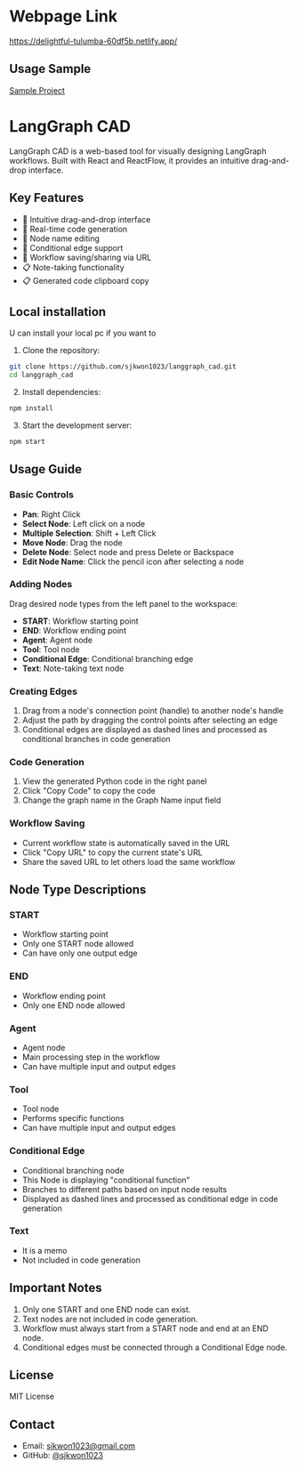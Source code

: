 # Webpage Link

https://delightful-tulumba-60df5b.netlify.app/

## Usage Sample

[Sample Project](https://delightful-tulumba-60df5b.netlify.app/#%7B%22nodes%22%3A%5B%7B%22id%22%3A%22start-1%22%2C%22type%22%3A%22custom%22%2C%22position%22%3A%7B%22x%22%3A100%2C%22y%22%3A100%7D%2C%22data%22%3A%7B%22type%22%3A%22start%22%2C%22label%22%3A%22START%22%2C%22codeIdentifier%22%3A%22start%22%7D%2C%22zIndex%22%3A10%2C%22width%22%3A212%2C%22height%22%3A39%2C%22selected%22%3Afalse%7D%2C%7B%22id%22%3A%22agent-1747963840787%22%2C%22type%22%3A%22custom%22%2C%22position%22%3A%7B%22x%22%3A176%2C%22y%22%3A206%7D%2C%22data%22%3A%7B%22type%22%3A%22agent%22%2C%22label%22%3A%22Agent%22%2C%22obj%22%3A%22agent_function%22%2C%22codeIdentifier%22%3A%22Agent%22%7D%2C%22zIndex%22%3A10%2C%22width%22%3A212%2C%22height%22%3A56%2C%22selected%22%3Afalse%2C%22positionAbsolute%22%3A%7B%22x%22%3A176%2C%22y%22%3A206%7D%2C%22dragging%22%3Afalse%7D%2C%7B%22id%22%3A%22tool-1747963846641%22%2C%22type%22%3A%22custom%22%2C%22position%22%3A%7B%22x%22%3A16%2C%22y%22%3A449%7D%2C%22data%22%3A%7B%22type%22%3A%22tool%22%2C%22label%22%3A%22Tool%22%2C%22obj%22%3A%22tool_function%22%2C%22codeIdentifier%22%3A%22Tool%22%7D%2C%22zIndex%22%3A10%2C%22width%22%3A212%2C%22height%22%3A56%2C%22selected%22%3Afalse%2C%22positionAbsolute%22%3A%7B%22x%22%3A16%2C%22y%22%3A449%7D%2C%22dragging%22%3Afalse%7D%2C%7B%22id%22%3A%22conditional_edge-1747963849997%22%2C%22type%22%3A%22custom%22%2C%22position%22%3A%7B%22x%22%3A181%2C%22y%22%3A299%7D%2C%22data%22%3A%7B%22type%22%3A%22conditional_edge%22%2C%22label%22%3A%22Conditional%20Edge%22%2C%22obj%22%3A%22condition_function%22%2C%22codeIdentifier%22%3A%22Conditional_Edge%22%7D%2C%22zIndex%22%3A10%2C%22width%22%3A212%2C%22height%22%3A56%2C%22selected%22%3Afalse%2C%22positionAbsolute%22%3A%7B%22x%22%3A181%2C%22y%22%3A299%7D%2C%22dragging%22%3Afalse%7D%2C%7B%22id%22%3A%22end-1747963861327%22%2C%22type%22%3A%22custom%22%2C%22position%22%3A%7B%22x%22%3A247%2C%22y%22%3A642%7D%2C%22data%22%3A%7B%22type%22%3A%22end%22%2C%22label%22%3A%22END%22%2C%22obj%22%3A%22end_function%22%2C%22codeIdentifier%22%3A%22end%22%7D%2C%22zIndex%22%3A10%2C%22width%22%3A212%2C%22height%22%3A39%2C%22selected%22%3Afalse%2C%22positionAbsolute%22%3A%7B%22x%22%3A247%2C%22y%22%3A642%7D%2C%22dragging%22%3Afalse%7D%2C%7B%22id%22%3A%22text-1747963870374%22%2C%22type%22%3A%22custom%22%2C%22position%22%3A%7B%22x%22%3A494%2C%22y%22%3A109%7D%2C%22data%22%3A%7B%22type%22%3A%22text%22%2C%22label%22%3A%22It%20is%20test%20memo%22%2C%22obj%22%3Anull%2C%22codeIdentifier%22%3A%22It_is_test_memo%22%7D%2C%22zIndex%22%3A10%2C%22width%22%3A232%2C%22height%22%3A39%2C%22selected%22%3Afalse%2C%22positionAbsolute%22%3A%7B%22x%22%3A494%2C%22y%22%3A109%7D%2C%22dragging%22%3Afalse%7D%2C%7B%22id%22%3A%22text-1747963889185%22%2C%22type%22%3A%22custom%22%2C%22position%22%3A%7B%22x%22%3A435%2C%22y%22%3A377%7D%2C%22data%22%3A%7B%22type%22%3A%22text%22%2C%22label%22%3A%22This%20is%20test%20memo%20too.This%20is%20test%20memo%20too.This%20is%20test%20memo%20too.This%20is%20test%20memo%20too.%22%2C%22obj%22%3Anull%2C%22codeIdentifier%22%3A%22This_is_test_memo_tooThis_is_test_memo_tooThis_is_test_memo_tooThis_is_test_memo_too%22%7D%2C%22zIndex%22%3A10%2C%22width%22%3A332%2C%22height%22%3A56%2C%22selected%22%3Afalse%2C%22positionAbsolute%22%3A%7B%22x%22%3A435%2C%22y%22%3A377%7D%2C%22dragging%22%3Afalse%7D%5D%2C%22edges%22%3A%5B%7B%22style%22%3A%7B%22stroke%22%3A%22%23555%22%2C%22strokeWidth%22%3A1.5%2C%22strokeDasharray%22%3A%22none%22%7D%2C%22markerEnd%22%3A%7B%22type%22%3A%22arrowclosed%22%2C%22color%22%3A%22%23555%22%2C%22width%22%3A15%2C%22height%22%3A15%7D%2C%22source%22%3A%22start-1%22%2C%22sourceHandle%22%3Anull%2C%22target%22%3A%22agent-1747963840787%22%2C%22targetHandle%22%3Anull%2C%22type%22%3A%22customEdge%22%2C%22data%22%3A%7B%7D%2C%22zIndex%22%3A5%2C%22id%22%3A%22reactflow__edge-start-1-agent-1747963840787%22%2C%22selected%22%3Afalse%7D%2C%7B%22style%22%3A%7B%22stroke%22%3A%22%23555%22%2C%22strokeWidth%22%3A1.5%2C%22strokeDasharray%22%3A%22none%22%7D%2C%22markerEnd%22%3A%7B%22type%22%3A%22arrowclosed%22%2C%22color%22%3A%22%23555%22%2C%22width%22%3A15%2C%22height%22%3A15%7D%2C%22source%22%3A%22agent-1747963840787%22%2C%22sourceHandle%22%3Anull%2C%22target%22%3A%22conditional_edge-1747963849997%22%2C%22targetHandle%22%3Anull%2C%22type%22%3A%22customEdge%22%2C%22data%22%3A%7B%7D%2C%22zIndex%22%3A5%2C%22id%22%3A%22reactflow__edge-agent-1747963840787-conditional_edge-1747963849997%22%2C%22selected%22%3Afalse%7D%2C%7B%22style%22%3A%7B%22stroke%22%3A%22%23555%22%2C%22strokeWidth%22%3A1.5%2C%22strokeDasharray%22%3A%225%2C5%22%7D%2C%22markerEnd%22%3A%7B%22type%22%3A%22arrowclosed%22%2C%22color%22%3A%22%23555%22%2C%22width%22%3A15%2C%22height%22%3A15%7D%2C%22source%22%3A%22conditional_edge-1747963849997%22%2C%22sourceHandle%22%3Anull%2C%22target%22%3A%22tool-1747963846641%22%2C%22targetHandle%22%3Anull%2C%22type%22%3A%22customEdge%22%2C%22data%22%3A%7B%7D%2C%22zIndex%22%3A5%2C%22id%22%3A%22reactflow__edge-conditional_edge-1747963849997-tool-1747963846641%22%2C%22selected%22%3Afalse%7D%2C%7B%22style%22%3A%7B%22stroke%22%3A%22%23555%22%2C%22strokeWidth%22%3A1.5%2C%22strokeDasharray%22%3A%22none%22%7D%2C%22markerEnd%22%3A%7B%22type%22%3A%22arrowclosed%22%2C%22color%22%3A%22%23555%22%2C%22width%22%3A15%2C%22height%22%3A15%7D%2C%22source%22%3A%22tool-1747963846641%22%2C%22sourceHandle%22%3Anull%2C%22target%22%3A%22end-1747963861327%22%2C%22targetHandle%22%3Anull%2C%22type%22%3A%22customEdge%22%2C%22data%22%3A%7B%7D%2C%22zIndex%22%3A5%2C%22id%22%3A%22reactflow__edge-tool-1747963846641-end-1747963861327%22%2C%22selected%22%3Afalse%7D%2C%7B%22style%22%3A%7B%22stroke%22%3A%22%23555%22%2C%22strokeWidth%22%3A1.5%2C%22strokeDasharray%22%3A%225%2C5%22%7D%2C%22markerEnd%22%3A%7B%22type%22%3A%22arrowclosed%22%2C%22color%22%3A%22%23555%22%2C%22width%22%3A15%2C%22height%22%3A15%7D%2C%22source%22%3A%22conditional_edge-1747963849997%22%2C%22sourceHandle%22%3Anull%2C%22target%22%3A%22end-1747963861327%22%2C%22targetHandle%22%3Anull%2C%22type%22%3A%22customEdge%22%2C%22data%22%3A%7B%7D%2C%22zIndex%22%3A5%2C%22id%22%3A%22reactflow__edge-conditional_edge-1747963849997-end-1747963861327%22%2C%22selected%22%3Afalse%7D%2C%7B%22style%22%3A%7B%22stroke%22%3A%22%23555%22%2C%22strokeWidth%22%3A1.5%2C%22strokeDasharray%22%3A%22none%22%7D%2C%22markerEnd%22%3A%7B%22type%22%3A%22arrowclosed%22%2C%22color%22%3A%22%23555%22%2C%22width%22%3A15%2C%22height%22%3A15%7D%2C%22source%22%3A%22text-1747963870374%22%2C%22sourceHandle%22%3Anull%2C%22target%22%3A%22agent-1747963840787%22%2C%22targetHandle%22%3Anull%2C%22type%22%3A%22customEdge%22%2C%22data%22%3A%7B%7D%2C%22zIndex%22%3A5%2C%22id%22%3A%22reactflow__edge-text-1747963870374-agent-1747963840787%22%2C%22selected%22%3Afalse%7D%5D%2C%22entryPointCodeId%22%3Anull%2C%22graphName%22%3A%22my_graph%22%7D)

# LangGraph CAD

LangGraph CAD is a web-based tool for visually designing LangGraph workflows. Built with React and ReactFlow, it provides an intuitive drag-and-drop interface.

## Key Features

- 🎨 Intuitive drag-and-drop interface
- 🔄 Real-time code generation
- 📝 Node name editing
- 🔗 Conditional edge support
- 💾 Workflow saving/sharing via URL
- 📋 Note-taking functionality
- 📋 Generated code clipboard copy

## Local installation
U can install your local pc if you want to

1. Clone the repository:
```bash
git clone https://github.com/sjkwon1023/langgraph_cad.git
cd langgraph_cad
```

2. Install dependencies:
```bash
npm install
```

3. Start the development server:
```bash
npm start
```

## Usage Guide

### Basic Controls

- **Pan**: Right Click
- **Select Node**: Left click on a node
- **Multiple Selection**: Shift + Left Click
- **Move Node**: Drag the node
- **Delete Node**: Select node and press Delete or Backspace
- **Edit Node Name**: Click the pencil icon after selecting a node

### Adding Nodes

Drag desired node types from the left panel to the workspace:

- **START**: Workflow starting point
- **END**: Workflow ending point
- **Agent**: Agent node
- **Tool**: Tool node
- **Conditional Edge**: Conditional branching edge
- **Text**: Note-taking text node

### Creating Edges

1. Drag from a node's connection point (handle) to another node's handle
2. Adjust the path by dragging the control points after selecting an edge
3. Conditional edges are displayed as dashed lines and processed as conditional branches in code generation

### Code Generation

1. View the generated Python code in the right panel
2. Click "Copy Code" to copy the code
3. Change the graph name in the Graph Name input field

### Workflow Saving

- Current workflow state is automatically saved in the URL
- Click "Copy URL" to copy the current state's URL
- Share the saved URL to let others load the same workflow

## Node Type Descriptions

### START
- Workflow starting point
- Only one START node allowed
- Can have only one output edge

### END
- Workflow ending point
- Only one END node allowed

### Agent
- Agent node
- Main processing step in the workflow
- Can have multiple input and output edges

### Tool
- Tool node
- Performs specific functions
- Can have multiple input and output edges

### Conditional Edge
- Conditional branching node
- This Node is displaying "conditional function"
- Branches to different paths based on input node results
- Displayed as dashed lines and processed as conditional edge in code generation

### Text
- It is a memo
- Not included in code generation

## Important Notes

1. Only one START and one END node can exist.
2. Text nodes are not included in code generation.
3. Workflow must always start from a START node and end at an END node.
4. Conditional edges must be connected through a Conditional Edge node.

## License

MIT License

## Contact

- Email: sjkwon1023@gmail.com
- GitHub: [@sjkwon1023](https://github.com/sjkwon1023) 
